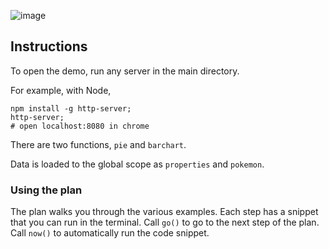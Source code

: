 ![image](https://cloud.githubusercontent.com/assets/4268152/8245254/cdf93ddc-15f9-11e5-867c-caf34618a682.png)

## Instructions
To open the demo, run any server in the main directory.

For example, with Node,

```
npm install -g http-server;
http-server;
# open localhost:8080 in chrome
```

There are two functions, `pie` and `barchart`.

Data is loaded to the global scope as `properties` and `pokemon`.

### Using the plan
The plan walks you through the various examples.
Each step has a snippet that you can run in the terminal.
Call `go()` to go to the next step of the plan.
Call `now()` to automatically run the code snippet.
